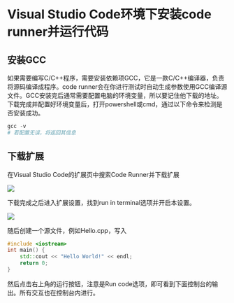# Visual Studio Code环境下安装code runner并运行代码

## 安装GCC

如果需要编写C/C++程序，需要安装依赖项GCC，它是一款C/C++编译器，负责将源码编译成程序。code runner会在你进行测试时自动生成参数使用GCC编译源文件。GCC安装完后通常需要配置电脑的环境变量，所以要记住他下载的地址。下载完成并配置好环境变量后，打开powershell或cmd，通过以下命令来检测是否安装成功。

```powershell
gcc -v
# 若配置无误，将返回其信息
```

## 下载扩展

在Visual Studio Code的扩展页中搜索Code Runner并下载扩展

![](../img/1.png)



下载完成之后进入扩展设置，找到run in terminal选项并开启本设置。

![](../img/2.png)



随后创建一个源文件，例如Hello.cpp，写入

```cpp
#include <iostream>
int main() {
    std::cout << "Hello World!" << endl;
    return 0;
}
```

然后点击右上角的运行按钮，注意是Run code选项，即可看到下面控制台的输出。所有交互也在控制台内进行。
